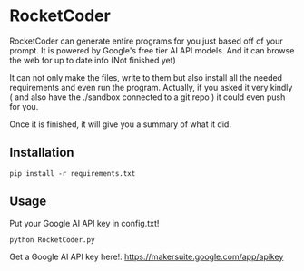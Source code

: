 # RocketCoder
RocketCoder can generate entire programs for you just based off of your prompt.
It is powered by Google's free tier AI API models. And it can browse the web for up to date info (Not finished yet)

It can not only make the files, write to them but also install all the needed requirements and even run the program. Actually, if you asked it very kindly ( and also have the ./sandbox connected to a git repo ) it could even push for you.

Once it is finished, it will give you a summary of what it did.

## Installation

`pip install -r requirements.txt`

## Usage

Put your Google AI API key in config.txt!

`python RocketCoder.py`

Get a Google AI API key here!: https://makersuite.google.com/app/apikey
